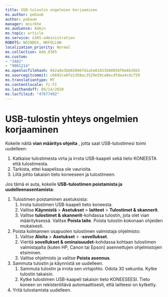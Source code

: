 ```yaml
---
title: USB-tulostin ongelmien korjaaminen
ms.author: pebaum
author: pebaum
manager: mnirkhe
ms.audience: Admin
ms.topic: article
ms.service: o365-administration
ROBOTS: NOINDEX, NOFOLLOW
localization_priority: Normal
ms.collection: Adm_O365
ms.custom:
- "3482"
- "9001214"
ms.openlocfilehash: 042a8e3bb02046f41a5e81653b08058f0e6626b5
ms.sourcegitcommit: c6692ce0fa1358ec3529e59ca0ecdfdea4cdc759
ms.translationtype: MT
ms.contentlocale: fi-FI
ms.lasthandoff: 09/14/2020
ms.locfileid: "47677492"
---
```

# <a name="fix-usb-printer-connection-issues"></a>USB-tulostin yhteys ongelmien korjaaminen

Kokeile näitä **vian määritys ohjeita** , jotta saat USB-tulostimesi toimi uudelleen:

1. Katkaise tulostimesta virta ja irrota USB-kaapeli sekä tieto KONEESTA että tulostimesta.
2. Tarkista, ettei kaapelissa ole vaurioita.
3. Liitä johto takaisin tieto koneeseen ja tulostimeen.

Jos tämä ei auta, kokeile **USB-tulostimen poistamista ja uudelleenasentamista**:

1. Tulostimen poistaminen asetuksista:
    1. Irrota tulostimen USB-kaapeli tieto koneesta.
    2. Valitse **Käynnistä**  >  **Asetukset**  >  **laitteet**  >  **Tulostimet & skannerit**.
    3. Valitse **tulostimet & skannerit**-kohdassa tulostin, jota olet vian määrityksessä. Valitse **Poista laite**. Poista tulostin kokonaan ohjeiden mukaisesti.
2. Poista kolmannen osapuolen tulostimen valmistaja ohjelmisto:
    1. Valitse **Aloita**  >  **Asetukset**  >  -**sovellukset**.
    2. Vieritä **sovellukset & ominaisuudet**-kohdassa kohtaan tulostimen valmistajalta (kuten HP, Canon tai Epson) asennettujen ohjelmistojen etsiminen.
    3. Valitse ohjelmisto ja valitse **Poista asennus**.
3. Sammuta tulostin ja käynnistä se uudelleen.<br>
    1. Sammuta tulostin ja irrota sen virtajohto. Odota 30 sekuntia. Kytke tulostin takaisin.
    2. Kytke tulostimen USB-kaapeli takaisin tieto KONEESEESI. Tieto koneen on rekisteröitävä automaattisesti, että laitteesi on kytketty.
4. Yritä tulostamista uudelleen.